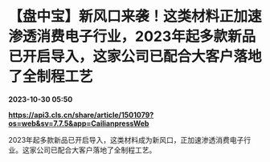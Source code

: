 # 【盘中宝】新风口来袭！这类材料正加速渗透消费电子行业，2023年起多款新品已开启导入，这家公司已配合大客户落地了全制程工艺

**2023-10-30 05:50**

**https://api3.cls.cn/share/article/1501079?os=web&sv=7.7.5&app=CailianpressWeb**

2023年起多款新品已开启导入，这类材料成为新风口，正加速渗透消费电子行业。这家公司已配合大客户落地了全制程工艺。